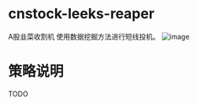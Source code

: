 # cnstock-leeks-reaper

A股韭菜收割机
使用数据挖掘方法进行短线投机。
![image](https://github.com/richox/cnstock-leeks-reaper/raw/master/imgs/real-market-benchmarking-202007.jpg)

策略说明
===
TODO
